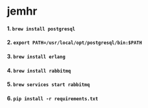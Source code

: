 # jemhr

#### 1. ```brew install postgresql```

#### 2. ```export PATH=/usr/local/opt/postgresql/bin:$PATH```

#### 3. ```brew install erlang```

#### 4. ```brew install rabbitmq```

#### 5. ```brew services start rabbitmq```

#### 6. ```pip install -r requirements.txt```
